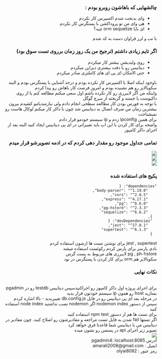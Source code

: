 <div dir="rtl">
<h3>چالشهایی که باهاشون روبرو بودم :</h3>

<ul>
  <li> وای بدبخت شدم اکسپرس کار نکردم </li>
  <li>هی وای من تو پروداکشن با پستگرس کار نکردم</li>
  <li>ای بابا orm sequelize چیه؟ </li>
</ul>
با تب و لرز فراوان دست به کد شدم

<h3> اگر تایم زیادی داشتم (ترجیح من یک روز زمان برروی تست سوق بود)</h3>
<ul>
  <li>روی ولیدیشن بیشتر کار میکردم</li>
  <li>دیتابیس رو با دقت بیشتری دیزاین میکردم</li>
  <li>حتی الامکان ای پی ای های کاملتری صادر میکردم</li>
</ul>

باوجود اینکه اصلا با اکسپرس کار نکرده بودم و درحد آشنایی با پستگرس بودم و البته سکویالایز رو هم نشنیده بودم و امروز فرصت کار باهاش رو پیدا کردم
<br/>
واینکه من اگر لایبرری رو کار نکرده باشم اول سعی مبکنم مطالعه کنم یا از روی داکیومنت یا جسته و گریخته از سرچ گوگل
<br/>
با توجه به فورس بودن کار مطالعه سطحی انجام دادم ولی نیازمندیامو کشیدم بیرون
<br/>
بیشترین زمان من صرف اتصال به دیتابیس شد چون با داکر کار میکنم لوکال هاست رو نمیشناخت
<br/>
برای همین ipconfig زدم و ip سیستم خودمو قرار دادم
<br/>
واضحه برای کار کردن با این اپ باید تغییراتی در ای پی دیتابیس ایجاد کنید البته بعد از اجرای داکر کامپوز
<br/>

<h3>تمامی جداول موجود رو مقدار دهی کردم که در ادمه تصویرشو قرار میدم</h3>
<image src="https://user-images.githubusercontent.com/19631319/119871122-64316f80-bf37-11eb-8191-bb73b3816586.png"/>

</br>

<image src="https://user-images.githubusercontent.com/19631319/119871327-93e07780-bf37-11eb-92a4-d7b572743ac1.png"/>

</br>

<image src="https://user-images.githubusercontent.com/19631319/119871404-a8247480-bf37-11eb-81d2-38cb55b9ae2a.png"/>

</br>

<h3>پکیج های استفاده شده</h3>
  <code>"dependencies": {
    "body-parser": "^1.19.0",
    "cors": "^2.8.5",
    "express": "^4.17.1",
    "pg": "^8.6.0",
    "pg-hstore": "^2.3.3",
    "sequelize": "^6.6.2"
  },
  "devDependencies": {
    "jest": "^27.0.1",
    "supertest": "^6.1.3"
  }
  </code>
  <br/>
  jest , supertest برای نوشتن تست ها ازشون استفاده کردم
  <br/>
  بادی پارسر برای پارس کردم رکوئست استفاده میشه
  <br/>
  pg , ph-hstore لایبرری های مربوط به پست گرس
   <br/>
   سکویالایز هم orm برای کار کردن با پستگرس در نود
   <br/>

   <h3>نکات نهایی</h3>
   <br/>
   برای اجرای پروژه اول داکر کامپوز رو اجراکنیدسپس دیتابیس testdb رو در pgadmin بسازید host رو همون ip سیستم خودتون قرار بدید
   <br/>
   در مرحله بعد ای پی دیتابیس رو در فایل db.config.js تغییربدید - بالا اشاره کردم
   <br/>
   سپس از دستور nodemon index اگر nodemon نصب نداشتید node index استفاده کنید
   <br/>
   برای تست ها هم از دستور npm test استفاده کنید
   <br/>
   اگر تستها fail شدن به فایل تست مراجعه و مقادیرشون رو اصلاح کنید. چون مقادیر در دیتابیس من با دیتابیس شما قاعدتا فرق خواهد کرد
   <br/>
   تصویر زیر اجرای api در پستمن رو نشون میده
   <br/>
   <image src="https://user-images.githubusercontent.com/19631319/119873632-f9cdfe80-bf39-11eb-93de-a4db3b2599ea.png"/>
   <br/>
   آدرس pgadmin4: localhost:8085
   <br/>
   ایمیل : amarali2008@gmail.com
   <br/>
   رمز عبور : olyai8082
   <br/>
   <br/>
   <br/>
</div>
